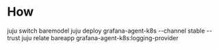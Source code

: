 # How
juju switch baremodel
juju deploy grafana-agent-k8s --channel stable --trust
juju relate bareapp grafana-agent-k8s:logging-provider